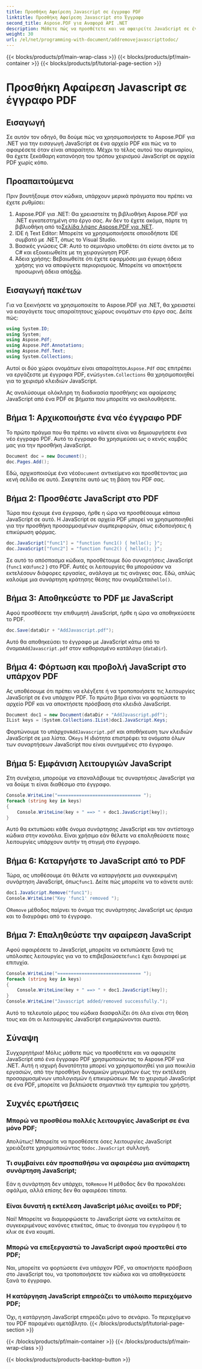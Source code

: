 ```yaml
---
title: Προσθήκη Αφαίρεση Javascript σε έγγραφο PDF
linktitle: Προσθήκη Αφαίρεση Javascript στο Έγγραφο
second_title: Aspose.PDF για Αναφορά API .NET
description: Μάθετε πώς να προσθέτετε και να αφαιρείτε JavaScript σε έγγραφο PDF χρησιμοποιώντας το Aspose.PDF για .NET. Οδηγός βήμα προς βήμα με σεμινάρια κώδικα για δέσμες ενεργειών σε επίπεδο εγγράφου.
weight: 30
url: /el/net/programming-with-document/addremovejavascripttodoc/
---
```


{{< blocks/products/pf/main-wrap-class >}}
{{< blocks/products/pf/main-container >}}
{{< blocks/products/pf/tutorial-page-section >}}

# Προσθήκη Αφαίρεση Javascript σε έγγραφο PDF

## Εισαγωγή

Σε αυτόν τον οδηγό, θα δούμε πώς να χρησιμοποιήσετε το Aspose.PDF για .NET για την εισαγωγή JavaScript σε ένα αρχείο PDF και πώς να το αφαιρέσετε όταν είναι απαραίτητο. Μέχρι το τέλος αυτού του σεμιναρίου, θα έχετε ξεκάθαρη κατανόηση του τρόπου χειρισμού JavaScript σε αρχεία PDF χωρίς κόπο.

## Προαπαιτούμενα

Πριν βουτήξουμε στον κώδικα, υπάρχουν μερικά πράγματα που πρέπει να έχετε ρυθμίσει:

1.  Aspose.PDF για .NET: Θα χρειαστείτε τη βιβλιοθήκη Aspose.PDF για .NET εγκατεστημένη στο έργο σας. Αν δεν το έχετε ακόμα, πάρτε τη βιβλιοθήκη από το[Σελίδα λήψης Aspose.PDF για .NET](https://releases.aspose.com/pdf/net/).
2. IDE ή Text Editor: Μπορείτε να χρησιμοποιήσετε οποιοδήποτε IDE συμβατό με .NET, όπως το Visual Studio.
3. Βασικές γνώσεις C#: Αυτό το σεμινάριο υποθέτει ότι είστε άνετοι με το C# και εξοικειωθείτε με τη χειραγώγηση PDF.
4. Άδεια χρήσης: Βεβαιωθείτε ότι έχετε εφαρμόσει μια έγκυρη άδεια χρήσης για να αποφύγετε περιορισμούς. Μπορείτε να αποκτήσετε προσωρινή άδεια από[εδώ](https://purchase.aspose.com/temporary-license/).

## Εισαγωγή πακέτων

Για να ξεκινήσετε να χρησιμοποιείτε το Aspose.PDF για .NET, θα χρειαστεί να εισαγάγετε τους απαραίτητους χώρους ονομάτων στο έργο σας. Δείτε πώς:

```csharp
using System.IO;
using System;
using Aspose.Pdf;
using Aspose.Pdf.Annotations;
using Aspose.Pdf.Text;
using System.Collections;
```

 Αυτοί οι δύο χώροι ονομάτων είναι απαραίτητοι.`Aspose.Pdf` σας επιτρέπει να εργάζεστε με έγγραφα PDF, ενώ`System.Collections` θα χρησιμοποιηθεί για το χειρισμό κλειδιών JavaScript.

Ας αναλύσουμε ολόκληρη τη διαδικασία προσθήκης και αφαίρεσης JavaScript από ένα PDF σε βήματα που μπορείτε να ακολουθήσετε.

## Βήμα 1: Αρχικοποιήστε ένα νέο έγγραφο PDF

Το πρώτο πράγμα που θα πρέπει να κάνετε είναι να δημιουργήσετε ένα νέο έγγραφο PDF. Αυτό το έγγραφο θα χρησιμεύσει ως ο κενός καμβάς μας για την προσθήκη JavaScript.

```csharp
Document doc = new Document();
doc.Pages.Add();
```

 Εδώ, αρχικοποιούμε ένα νέο`Document` αντικείμενο και προσθέτοντας μια κενή σελίδα σε αυτό. Σκεφτείτε αυτό ως τη βάση του PDF σας.

## Βήμα 2: Προσθέστε JavaScript στο PDF

Τώρα που έχουμε ένα έγγραφο, ήρθε η ώρα να προσθέσουμε κάποια JavaScript σε αυτό. Η JavaScript σε αρχεία PDF μπορεί να χρησιμοποιηθεί για την προσθήκη προσαρμοσμένων συμπεριφορών, όπως ειδοποιήσεις ή επικύρωση φόρμας.

```csharp
doc.JavaScript["func1"] = "function func1() { hello(); }";
doc.JavaScript["func2"] = "function func2() { hello(); }";
```

Σε αυτό το απόσπασμα κώδικα, προσθέτουμε δύο συναρτήσεις JavaScript (`func1` και`func2` ) στο PDF. Αυτές οι λειτουργίες θα μπορούσαν να εκτελέσουν διάφορες εργασίες, ανάλογα με τις ανάγκες σας. Εδώ, απλώς καλούμε μια συνάρτηση κράτησης θέσης που ονομάζεται`hello()`.

## Βήμα 3: Αποθηκεύστε το PDF με JavaScript

Αφού προσθέσετε την επιθυμητή JavaScript, ήρθε η ώρα να αποθηκεύσετε το PDF.

```csharp
doc.Save(dataDir + "AddJavascript.pdf");
```

 Αυτό θα αποθηκεύσει το έγγραφο με JavaScript κάτω από το όνομα`AddJavascript.pdf` στον καθορισμένο κατάλογο (`dataDir`).

## Βήμα 4: Φόρτωση και προβολή JavaScript στο υπάρχον PDF

Ας υποθέσουμε ότι πρέπει να ελέγξετε ή να τροποποιήσετε τις λειτουργίες JavaScript σε ένα υπάρχον PDF. Το πρώτο βήμα είναι να φορτώσετε το αρχείο PDF και να αποκτήσετε πρόσβαση στα κλειδιά JavaScript.

```csharp
Document doc1 = new Document(dataDir + "AddJavascript.pdf");
IList keys = (System.Collections.IList)doc1.JavaScript.Keys;
```

 Φορτώνουμε το υπάρχον`AddJavascript.pdf` και αποθήκευση των κλειδιών JavaScript σε μια λίστα. Ο`Keys` Η ιδιότητα επιστρέφει τα ονόματα όλων των συναρτήσεων JavaScript που είναι συνημμένες στο έγγραφο.

## Βήμα 5: Εμφάνιση λειτουργιών JavaScript

Στη συνέχεια, μπορούμε να επαναλάβουμε τις συναρτήσεις JavaScript για να δούμε τι είναι διαθέσιμο στο έγγραφο.

```csharp
Console.WriteLine("=============================== ");
foreach (string key in keys)
{
    Console.WriteLine(key + " ==> " + doc1.JavaScript[key]);
}
```

Αυτό θα εκτυπώσει κάθε όνομα συνάρτησης JavaScript και τον αντίστοιχο κώδικα στην κονσόλα. Είναι χρήσιμο εάν θέλετε να επαληθεύσετε ποιες λειτουργίες υπάρχουν αυτήν τη στιγμή στο έγγραφο.

## Βήμα 6: Καταργήστε το JavaScript από το PDF

 Τώρα, ας υποθέσουμε ότι θέλετε να καταργήσετε μια συγκεκριμένη συνάρτηση JavaScript, όπως`func1`. Δείτε πώς μπορείτε να το κάνετε αυτό:

```csharp
doc1.JavaScript.Remove("func1");
Console.WriteLine("Key 'func1' removed ");
```

 Ο`Remove` μέθοδος παίρνει το όνομα της συνάρτησης JavaScript ως όρισμα και το διαγράφει από το έγγραφο.

## Βήμα 7: Επαληθεύστε την αφαίρεση JavaScript

 Αφού αφαιρέσετε το JavaScript, μπορείτε να εκτυπώσετε ξανά τις υπόλοιπες λειτουργίες για να το επιβεβαιώσετε`func1` έχει διαγραφεί με επιτυχία.

```csharp
Console.WriteLine("=============================== ");
foreach (string key in keys)
{
    Console.WriteLine(key + " ==> " + doc1.JavaScript[key]);
}
Console.WriteLine("Javascript added/removed successfully.");
```

Αυτό το τελευταίο μέρος του κώδικα διασφαλίζει ότι όλα είναι στη θέση τους και ότι οι λειτουργίες JavaScript ενημερώνονται σωστά.

## Σύναψη

Συγχαρητήρια! Μόλις μάθατε πώς να προσθέτετε και να αφαιρείτε JavaScript από ένα έγγραφο PDF χρησιμοποιώντας το Aspose.PDF για .NET. Αυτή η ισχυρή δυνατότητα μπορεί να χρησιμοποιηθεί για μια ποικιλία εργασιών, από την προσθήκη δυναμικών μηνυμάτων έως την εκτέλεση προσαρμοσμένων υπολογισμών ή επικυρώσεων. Με το χειρισμό JavaScript σε ένα PDF, μπορείτε να βελτιώσετε σημαντικά την εμπειρία του χρήστη.

## Συχνές ερωτήσεις

### Μπορώ να προσθέσω πολλές λειτουργίες JavaScript σε ένα μόνο PDF;
 Απολύτως! Μπορείτε να προσθέσετε όσες λειτουργίες JavaScript χρειάζεστε χρησιμοποιώντας το`doc.JavaScript` συλλογή.

### Τι συμβαίνει εάν προσπαθήσω να αφαιρέσω μια ανύπαρκτη συνάρτηση JavaScript;
 Εάν η συνάρτηση δεν υπάρχει, το`Remove` Η μέθοδος δεν θα προκαλέσει σφάλμα, αλλά επίσης δεν θα αφαιρέσει τίποτα.

### Είναι δυνατή η εκτέλεση JavaScript μόλις ανοίξει το PDF;
Ναί! Μπορείτε να διαμορφώσετε το JavaScript ώστε να εκτελείται σε συγκεκριμένους κανόνες ετικέτας, όπως το άνοιγμα του εγγράφου ή το κλικ σε ένα κουμπί.

### Μπορώ να επεξεργαστώ το JavaScript αφού προστεθεί στο PDF;
Ναι, μπορείτε να φορτώσετε ένα υπάρχον PDF, να αποκτήσετε πρόσβαση στο JavaScript του, να τροποποιήσετε τον κώδικα και να αποθηκεύσετε ξανά το έγγραφο.

### Η κατάργηση JavaScript επηρεάζει το υπόλοιπο περιεχόμενο PDF;
Όχι, η κατάργηση JavaScript επηρεάζει μόνο το σενάριο. Το περιεχόμενο του PDF παραμένει αμετάβλητο.
{{< /blocks/products/pf/tutorial-page-section >}}

{{< /blocks/products/pf/main-container >}}
{{< /blocks/products/pf/main-wrap-class >}}

{{< blocks/products/products-backtop-button >}}
